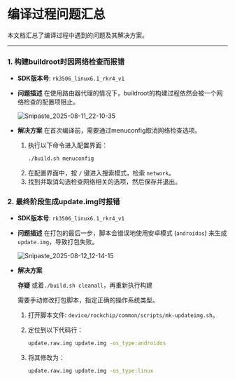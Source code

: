 # 编译过程问题汇总

本文档汇总了编译过程中遇到的问题及其解决方案。

-----

### 1\. 构建buildroot时因网络检查而报错

  * **SDK版本号**: `rk3506_linux6.1_rkr4_v1`

  * **问题描述**
    在使用路由器代理的情况下，buildroot的构建过程依然会被一个网络检查的配置项阻止。

    ![Snipaste_2025-08-11_22-10-35](https://markdownforyuanhao.oss-cn-hangzhou.aliyuncs.com/img1/20250812134237242.png)
    
  * **解决方案**
    在首次编译前，需要通过menuconfig取消网络检查选项。

    1.  执行以下命令进入配置界面：
        ```bash
        ./build.sh menuconfig
        ```
    2.  在配置界面中，按 `/` 键进入搜索模式，检索 `network`。
    3.  找到并取消勾选检查网络相关的选项，然后保存并退出。

### 2\. 最终阶段生成update.img时报错

  * **SDK版本号**: `rk3506_linux6.1_rkr4_v1`

  * **问题描述**
    在打包的最后一步，脚本会错误地使用安卓模式 (`androidos`) 来生成 `update.img`，导致打包失败。

    ![Snipaste_2025-08-12_12-14-15](https://markdownforyuanhao.oss-cn-hangzhou.aliyuncs.com/img1/20250812134300240.png)

  * **解决方案**
  
    **存疑** 或着`./build.sh cleanall`，再重新执行构建

    需要手动修改打包脚本，指定正确的操作系统类型。

    1.  打开脚本文件: `device/rockchip/common/scripts/mk-updateimg.sh`。

    2.  定位到以下代码行：
    
        ```bash
        update.raw.img update.img -os_type:androidos
        ```

    3.  将其修改为：
    
        ```bash
        update.raw.img update.img -os_type:linux
        ```